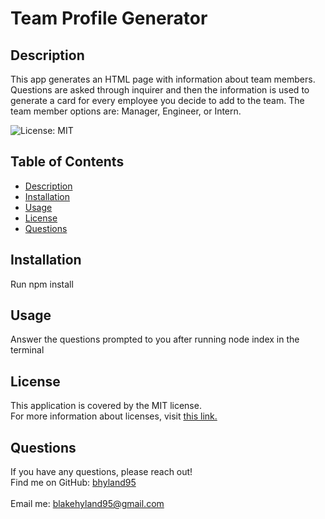 
  # Team Profile Generator
 
  ## Description
  This app generates an HTML page with information about team members. Questions are asked through inquirer and then the information is used to generate a card for every employee you decide to add to the team. The team member options are: Manager, Engineer, or Intern. 

  ![License: MIT](https://img.shields.io/badge/License-MIT-yellow.svg)

  ## Table of Contents
  - [Description](#description)
  - [Installation](#installation)
  - [Usage](#usage)
  - [License](#license)
  - [Questions](#questions)

  ## Installation
  Run npm install 
 
  ## Usage
  Answer the questions prompted to you after running node index in the terminal
 
  ## License
  This application is covered by the MIT license. 
  <br />
  For more information about licenses, visit [this link.](https://docs.github.com/en/repositories/managing-your-repositorys-settings-and-features/customizing-your-repository/licensing-a-repository)

  ## Questions
  If you have any questions, please reach out! 
  <br />
  Find me on GitHub: [bhyland95](https://github.com/bhyland95)<br />
  <br />
  Email me: blakehyland95@gmail.com